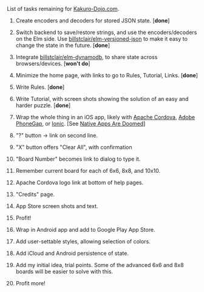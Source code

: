 List of tasks remaining for [Kakuro-Dojo.com](https:/Kakuro-Dojo.com/).

1. Create encoders and decoders for stored JSON state. [**done**]

2. Switch backend to save/restore strings, and use the encoders/decoders on the Elm side. Use [billstclair/elm-versioned-json](http://package.elm-lang.org/packages/billstclair/elm-versioned-json/latest) to make it easy to change the state in the future. [**done**]

3. Integrate [billstclair/elm-dynamodb](http://package.elm-lang.org/packages/billstclair/elm-dynamodb/latest), to share state across browsers/devices. [**won't do**]

4. Minimize the home page, with links to go to Rules, Tutorial, Links. [**done**]

5. Write Rules. [**done**]

6. Write Tutorial, with screen shots showing the solution of an easy and harder puzzle. [**done**]

7. Wrap the whole thing in an iOS app, likely with [Apache Cordova](https://cordova.apache.org/), [Adobe PhoneGap](http://phonegap.com/), or [Ionic](http://ionicframework.com/). [See [Native Apps Are Doomed](https://medium.com/javascript-scene/native-apps-are-doomed-ac397148a2c0#.48qr70u0a)]

71. "?" button -> link on second line.
72. "X" button offers "Clear All", with confirmation
73. "Board Number" becomes link to dialog to type it.
74. Remember current board for each of 6x6, 8x8, and 10x10.
75. Apache Cordova logo link at bottom of help pages.
76. "Credits" page.
77. App Store screen shots and text.

8. Profit!

9. Wrap in Android app and add to Google Play App Store.

10. Add user-settable styles, allowing selection of colors.

11. Add iCloud and Android persistence of state.

12. Add my initial idea, trial points. Some of the advanced 6x6 and 8x8 boards will be easier to solve with this.

13. Profit more!
